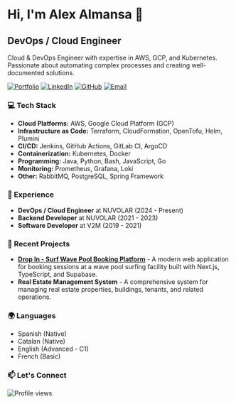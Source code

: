 # Hi, I'm Alex Almansa 👋

## DevOps / Cloud Engineer

Cloud & DevOps Engineer with expertise in AWS, GCP, and Kubernetes. Passionate about automating complex processes and creating well-documented solutions.

[![Portfolio](https://img.shields.io/badge/Portfolio-alexalmansa.xyz-brightgreen?style=flat-square&logo=safari)](https://alexalmansa.xyz)
[![LinkedIn](https://img.shields.io/badge/LinkedIn-alexalmansa-blue?style=flat-square&logo=linkedin)](https://linkedin.com/in/alexalmansa)
[![GitHub](https://img.shields.io/badge/GitHub-alexalmansa-181717?style=flat-square&logo=github)](https://github.com/alexalmansa)
[![Email](https://img.shields.io/badge/Email-alexalmansa5%40gmail.com-red?style=flat-square&logo=gmail)](mailto:alexalmansa5@gmail.com)

### 💻 Tech Stack

- **Cloud Platforms:** AWS, Google Cloud Platform (GCP)
- **Infrastructure as Code:** Terraform, CloudFormation, OpenTofu, Helm, Plumini
- **CI/CD:** Jenkins, GitHub Actions, GitLab CI, ArgoCD
- **Containerization:** Kubernetes, Docker
- **Programming:** Java, Python, Bash, JavaScript, Go
- **Monitoring:** Prometheus, Grafana, Loki
- **Other:** RabbitMQ, PostgreSQL, Spring Framework

### 🔭 Experience

- **DevOps / Cloud Engineer** at NUVOLAR (2024 - Present)
- **Backend Developer** at NUVOLAR (2021 - 2023)
- **Software Developer** at V2M (2019 - 2021)

### 🌱 Recent Projects

- **[Drop In - Surf Wave Pool Booking Platform](https://dropinbcn.com)** - A modern web application for booking sessions at a wave pool surfing facility built with Next.js, TypeScript, and Supabase.
- **Real Estate Management System** - A comprehensive system for managing real estate properties, buildings, tenants, and related operations.

### 🌍 Languages

- Spanish (Native)
- Catalan (Native)
- English (Advanced - C1)
- French (Basic)

### 📫 Let's Connect

![Profile views](https://komarev.com/ghpvc/?username=alexalmansa&color=blue)
<!--
**alexalmansa/alexalmansa** is a ✨ _special_ ✨ repository because its `README.md` (this file) appears on your GitHub profile.

Here are some ideas to get you started:

- 🔭 I’m currently working on ...
- 🌱 I’m currently learning ...
- 👯 I’m looking to collaborate on ...
- 🤔 I’m looking for help with ...
- 💬 Ask me about ...
- 📫 How to reach me: ...
- 😄 Pronouns: ...
- ⚡ Fun fact: ...
-->
